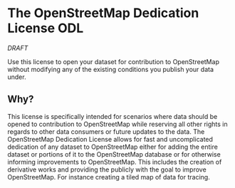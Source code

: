 The OpenStreetMap Dedication License ODL
========================================

*DRAFT*

Use this license to open your dataset for contribution to OpenStreetMap without
modifying any of the existing conditions you publish your data under.

## Why?

This license is specifically intended for scenarios where data should be opened
to contribution to OpenStreetMap while reserving all other rights in regards
to other data consumers or future updates to the data. The OpenStreetMap
Dedication License allows for fast and uncomplicated dedication of any dataset
to OpenStreetMap either for adding  the entire dataset or portions of it to
the OpenStreetMap database or for otherwise informing improvements to
OpenStreetMap. This includes the creation of derivative works and providing
the publicly with the goal to improve OpenStreetMap. For instance creating
a tiled map of data for tracing.

